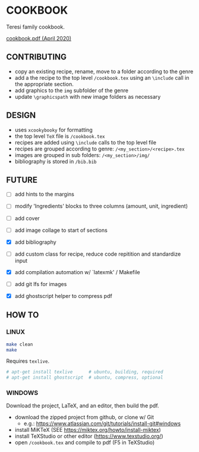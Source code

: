 # COOKBOOK

Teresi family cookbook.

[cookbook.pdf (April 2020)](https://github.com/teresi/teresi.github.io/blob/master/cookbook/archive/cookbook_20200419.pdf)

## CONTRIBUTING

- copy an existing recipe, rename, move to a folder according to the genre
- add a the recipe to the top level `/cookbook.tex` using an `\include` call in the appropriate section.
- add graphics to the `img` subfolder of the genre
- update `\graphicspath` with new image folders as necessary


## DESIGN

- uses `xcookybooky` for formatting
- the top level `TeX` file is `/cookbook.tex`
- recipes are added using `\include` calls to the top level file
- recipes are grouped according to genre: `/<my_section>/<recipe>.tex`
- images are grouped in sub folders: `/<my_section>/img/`
- bibliography is stored in `/bib.bib`


## FUTURE

- [ ] add hints to the margins
- [ ] modify 'Ingredients' blocks to three columns (amount, unit, ingredient)
- [ ] add cover
- [ ] add image collage to start of sections
- [x] add bibliography
- [ ] add custom class for recipe, reduce code repitition and standardize input
- [x] add compilation automation w/ `latexmk' / Makefile
- [ ] add git lfs for images
- [x] add ghostscript helper to compress pdf


## HOW TO

### LINUX
```bash
make clean
make
```

Requires `texlive`.
```bash
# apt-get install texlive      # ubuntu, building, required
# apt-get install ghostscript  # ubuntu, compress, optional
```


### WINDOWS
Download the project, LaTeX, and an editor, then build the pdf.

- download the zipped project from github, or clone w/ Git
    - e.g.: https://www.atlassian.com/git/tutorials/install-git#windows
- install MiKTeX (SEE https://miktex.org/howto/install-miktex)
- install TeXStudio or other editor (https://www.texstudio.org/)
- open `/cookbook.tex` and compile to pdf (F5 in TeXStudio)

